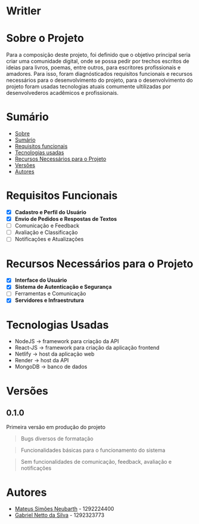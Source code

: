 # Writler

# Sobre o Projeto
Para a composição deste projeto, foi definido que o objetivo principal seria criar uma comunidade digital, onde se possa pedir por trechos escritos de ideias para livros, poemas, entre outros, para escritores profissionais e amadores. Para isso, foram diagnósticados requisitos funcionais e recursos necessários para o desenvolvimento do projeto, para o desenvolvimento do projeto foram usadas tecnologias atuais comumente ultilizadas por desenvolvederos acadêmicos e profissionais.

# Sumário
- [Sobre](#sobre-o-projeto)
- [Sumário](#sumário)
- [Requisitos funcionais](#requisitos-funcionais)
- [Tecnologias usadas](#tecnologias-usadas)
- [Recursos Necessários para o Projeto](#recursos-necessários-para-o-projeto)
- [Versões](#versões)
- [Autores](#autores)

# Requisitos Funcionais
- [x] **Cadastro e Perfil do Usuário**
- [x] **Envio de Pedidos e Respostas de Textos**
- [ ] Comunicação e Feedback
- [ ] Avaliação e Classificação
- [ ] Notificações e Atualizações

# Recursos Necessários para o Projeto
- [x] **Interface do Usuário**
- [x] **Sistema de Autenticação e Segurança**
- [ ] Ferramentas e Comunicação
- [x] **Servidores e Infraestrutura**

# Tecnologias Usadas
- NodeJS -> framework para criação da API
- React-JS -> framework para criação da aplicação frontend
- Netlify -> host da aplicação web
- Render -> host da API
- MongoDB -> banco de dados

# Versões
## 0.1.0
Primeira versão em produção do projeto
> Bugs diversos de formatação

> Funcionalidades básicas para o funcionamento do sistema

> Sem funcionalidades de comunicação, feedback, avaliação e notificações

# Autores
- [Mateus Simões Neubarth](github.com/MateusSNeubarth) - 1292224400
- [Gabriel Netto da Silva](github.com/gNeTTos) - 1292323773
